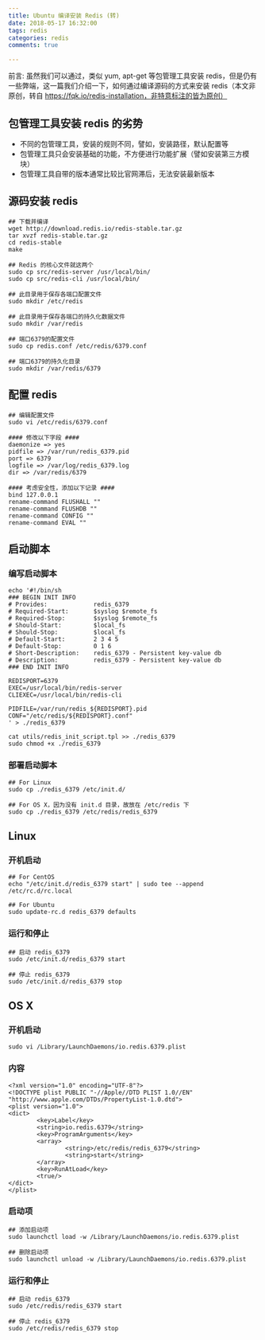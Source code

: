 ```yaml
---
title: Ubuntu 编译安装 Redis (转)
date: 2018-05-17 16:32:00
tags: redis
categories: redis
comments: true

---
```


前言:  虽然我们可以通过，类似 yum, apt-get 等包管理工具安装 redis，但是仍有一些弊端，这一篇我们介绍一下，如何通过编译源码的方式来安装 redis（本文非原创，转自 https://fqk.io/redis-installation，非特意标注的皆为原创）

<!--more-->

## 包管理工具安装 redis 的劣势
+ 不同的包管理工具，安装的规则不同，譬如，安装路径，默认配置等
+ 包管理工具只会安装基础的功能，不方便进行功能扩展（譬如安装第三方模块）
+ 包管理工具自带的版本通常比较比官网滞后，无法安装最新版本

## 源码安装 redis

```
## 下载并编译
wget http://download.redis.io/redis-stable.tar.gz
tar xvzf redis-stable.tar.gz
cd redis-stable
make

## Redis 的核心文件就这两个
sudo cp src/redis-server /usr/local/bin/
sudo cp src/redis-cli /usr/local/bin/

## 此目录用于保存各端口配置文件
sudo mkdir /etc/redis

## 此目录用于保存各端口的持久化数据文件
sudo mkdir /var/redis

## 端口6379的配置文件
sudo cp redis.conf /etc/redis/6379.conf

## 端口6379的持久化目录
sudo mkdir /var/redis/6379
```

## 配置 redis

```
## 编辑配置文件
sudo vi /etc/redis/6379.conf

#### 修改以下字段 ####
daemonize => yes
pidfile => /var/run/redis_6379.pid
port => 6379
logfile => /var/log/redis_6379.log
dir => /var/redis/6379

#### 考虑安全性，添加以下记录 ####
bind 127.0.0.1
rename-command FLUSHALL ""
rename-command FLUSHDB ""
rename-command CONFIG ""
rename-command EVAL ""
```

## 启动脚本

### 编写启动脚本

```
echo '#!/bin/sh
### BEGIN INIT INFO
# Provides:             redis_6379
# Required-Start:       $syslog $remote_fs
# Required-Stop:        $syslog $remote_fs
# Should-Start:         $local_fs
# Should-Stop:          $local_fs
# Default-Start:        2 3 4 5
# Default-Stop:         0 1 6
# Short-Description:    redis_6379 - Persistent key-value db
# Description:          redis_6379 - Persistent key-value db
### END INIT INFO

REDISPORT=6379
EXEC=/usr/local/bin/redis-server
CLIEXEC=/usr/local/bin/redis-cli

PIDFILE=/var/run/redis_${REDISPORT}.pid
CONF="/etc/redis/${REDISPORT}.conf"
' > ./redis_6379

cat utils/redis_init_script.tpl >> ./redis_6379
sudo chmod +x ./redis_6379
```

### 部署启动脚本

```
## For Linux
sudo cp ./redis_6379 /etc/init.d/

## For OS X，因为没有 init.d 目录，故放在 /etc/redis 下
sudo cp ./redis_6379 /etc/redis/redis_6379
```

## Linux

### 开机启动

```
## For CentOS
echo "/etc/init.d/redis_6379 start" | sudo tee --append /etc/rc.d/rc.local

## For Ubuntu
sudo update-rc.d redis_6379 defaults
```

### 运行和停止

```
## 启动 redis_6379
sudo /etc/init.d/redis_6379 start 

## 停止 redis_6379
sudo /etc/init.d/redis_6379 stop
```

## OS X

### 开机启动

```
sudo vi /Library/LaunchDaemons/io.redis.6379.plist
```

### 内容

```
<?xml version="1.0" encoding="UTF-8"?>
<!DOCTYPE plist PUBLIC "-//Apple//DTD PLIST 1.0//EN" "http://www.apple.com/DTDs/PropertyList-1.0.dtd">
<plist version="1.0">
<dict>
        <key>Label</key>
        <string>io.redis.6379</string>
        <key>ProgramArguments</key>
        <array>
                <string>/etc/redis/redis_6379</string>
                <string>start</string>
        </array>
        <key>RunAtLoad</key>
        <true/>
</dict>
</plist>
```

### 启动项

```
## 添加启动项
sudo launchctl load -w /Library/LaunchDaemons/io.redis.6379.plist

## 删除启动项
sudo launchctl unload -w /Library/LaunchDaemons/io.redis.6379.plist
```

### 运行和停止

```
## 启动 redis_6379
sudo /etc/redis/redis_6379 start 

## 停止 redis_6379
sudo /etc/redis/redis_6379 stop
```
